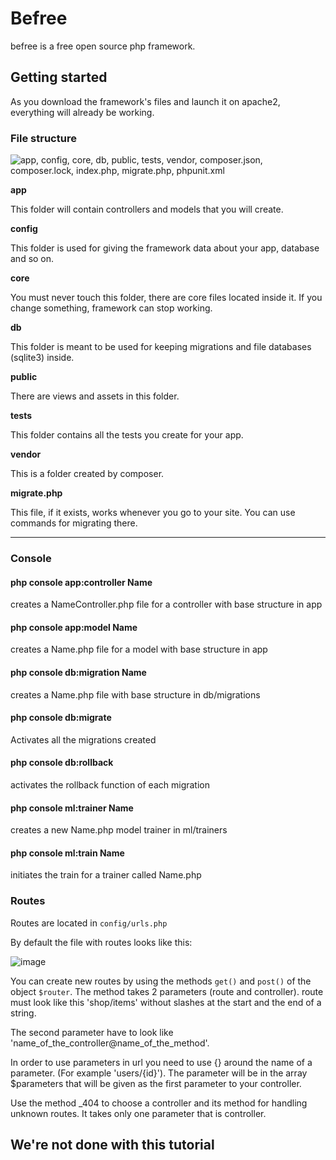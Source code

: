 # Befree
befree is a free open source php framework.

## Getting started
As you download the framework's files and launch it on apache2, everything will already be working.
### File structure
![app, config, core, db, public, tests, vendor, composer.json, composer.lock, index.php, migrate.php, phpunit.xml](https://i.ibb.co/02r0hRC/Screenshot-2019-01-28-14-23-04.png)

**app**

This folder will contain controllers and models that you will create.

**config**

This folder is used for giving the framework data about your app, database and so on.

**core**

You must never touch this folder, there are core files located inside it. If you change something, framework can stop working.

**db**

This folder is meant to be used for keeping migrations and file databases (sqlite3) inside.

**public**

There are views and assets in this folder.

**tests**

This folder contains all the tests you create for your app.

**vendor**

This is a folder created by composer.

**migrate.php**

This file, if it exists, works whenever you go to your site. You can use commands for migrating there.

<hr/>

### Console

#### php console app:controller Name

creates a NameController.php file for a controller with base structure in app

#### php console app:model Name

creates a Name.php file for a model with base structure in app

#### php console db:migration Name

creates a Name.php file with base structure in db/migrations

#### php console db:migrate

Activates all the migrations created

#### php console db:rollback 

activates the rollback function of each migration

#### php console ml:trainer Name

creates a new Name.php model trainer in ml/trainers

#### php console ml:train Name

initiates the train for a trainer called Name.php


### Routes

Routes are located in `config/urls.php`

By default the file with routes looks like this:

![image](https://i.ibb.co/Zcz9bHq/Screenshot-2019-01-28-14-40-37.png)

You can create new routes by using the methods `get()` and `post()` of the object `$router`. The method takes 2 parameters (route and controller).
route must look like this 'shop/items' without slashes at the start and the end of a string.

The second parameter have to look like 'name_of_the_controller@name_of_the_method'.

In order to use parameters in url you need to use {} around the name of a parameter. (For example 'users/{id}'). The parameter will be in the array $parameters that will be given as the first parameter to your controller.

Use the method _404 to choose a controller and its method for handling unknown routes. It takes only one parameter that is controller.



## We're not done with this tutorial 
